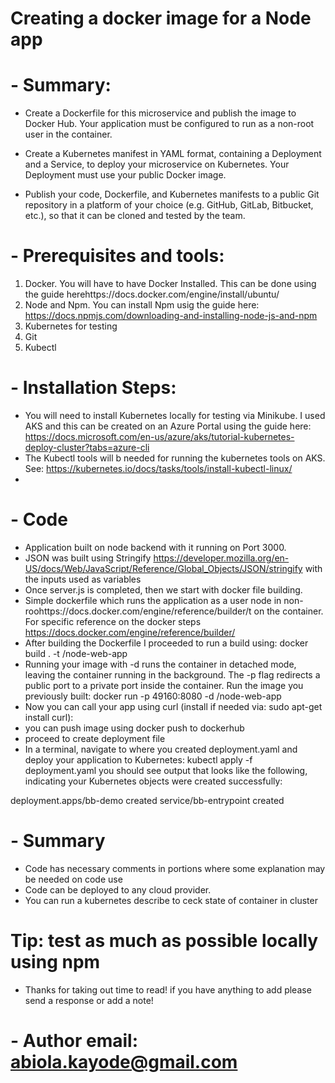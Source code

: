 # Creating a docker image for a Node app

# - Summary:

- Create a Dockerfile for this microservice and publish the image to Docker Hub. Your application must be configured to run as a non-root user in the container.

- Create a Kubernetes manifest in YAML format, containing a Deployment and a Service, to deploy your microservice on Kubernetes. Your Deployment must use your public Docker image.

- Publish your code, Dockerfile, and Kubernetes manifests to a public Git repository in a platform of your choice (e.g. GitHub, GitLab, Bitbucket, etc.), so that it can be cloned and tested by the team.

# - Prerequisites and tools:

1. Docker. You will have to have Docker Installed. This can be done using the guide herehttps://docs.docker.com/engine/install/ubuntu/
2. Node and Npm. You can install Npm usig the guide here: https://docs.npmjs.com/downloading-and-installing-node-js-and-npm
3. Kubernetes for testing
4. Git
5. Kubectl


# - Installation Steps:

- You will need to install Kubernetes locally for testing via Minikube. I used AKS and this can be created on an Azure Portal using the guide here: https://docs.microsoft.com/en-us/azure/aks/tutorial-kubernetes-deploy-cluster?tabs=azure-cli
- The Kubectl tools will b needed for running the kubernetes tools on AKS. See: https://kubernetes.io/docs/tasks/tools/install-kubectl-linux/
-

# - Code

- Application built on node backend with it running on Port 3000. 
- JSON was built using Stringify https://developer.mozilla.org/en-US/docs/Web/JavaScript/Reference/Global_Objects/JSON/stringify with the inputs used as variables
- Once server.js is completed, then we start with docker file building.
- Simple dockerfile which runs the application as a user node in non-roohttps://docs.docker.com/engine/reference/builder/t on the container. For specific reference on the docker steps https://docs.docker.com/engine/reference/builder/
- After building the Dockerfile I proceeded to run a build using: docker build . -t <your username>/node-web-app
- Running your image with -d runs the container in detached mode, leaving the container running in the background. The -p flag redirects a public port to a private port inside the container. Run the image you previously built: docker run -p 49160:8080 -d <your username>/node-web-app
- Now you can call your app using curl (install if needed via: sudo apt-get install curl):
- you can push image using docker push to dockerhub
- proceed to create deployment file
- In a terminal, navigate to where you created deployment.yaml and deploy your application to Kubernetes:
 kubectl apply -f deployment.yaml
you should see output that looks like the following, indicating your Kubernetes objects were created successfully:

deployment.apps/bb-demo created
service/bb-entrypoint created


# - Summary

-  Code has necessary comments in portions where some explanation may be needed on code use
-  Code can be deployed to any cloud provider.
-  You can run a kubernetes describe to ceck state of container in cluster


# Tip: test as much as possible locally using npm


- Thanks for taking out time to read! if you have anything to add please send a response or add a note!


# -  Author email:  abiola.kayode@gmail.com






